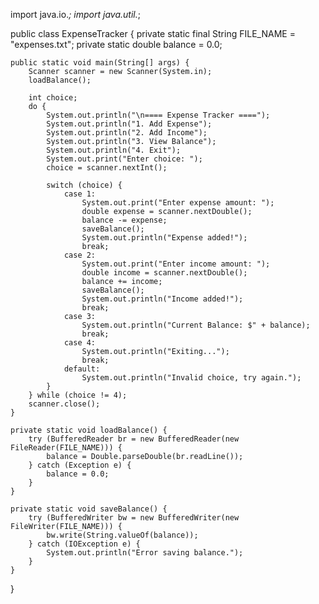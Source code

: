 import java.io.*;
import java.util.*;

public class ExpenseTracker {
    private static final String FILE_NAME = "expenses.txt";
    private static double balance = 0.0;
    
    public static void main(String[] args) {
        Scanner scanner = new Scanner(System.in);
        loadBalance();

        int choice;
        do {
            System.out.println("\n==== Expense Tracker ====");
            System.out.println("1. Add Expense");
            System.out.println("2. Add Income");
            System.out.println("3. View Balance");
            System.out.println("4. Exit");
            System.out.print("Enter choice: ");
            choice = scanner.nextInt();

            switch (choice) {
                case 1:
                    System.out.print("Enter expense amount: ");
                    double expense = scanner.nextDouble();
                    balance -= expense;
                    saveBalance();
                    System.out.println("Expense added!");
                    break;
                case 2:
                    System.out.print("Enter income amount: ");
                    double income = scanner.nextDouble();
                    balance += income;
                    saveBalance();
                    System.out.println("Income added!");
                    break;
                case 3:
                    System.out.println("Current Balance: $" + balance);
                    break;
                case 4:
                    System.out.println("Exiting...");
                    break;
                default:
                    System.out.println("Invalid choice, try again.");
            }
        } while (choice != 4);
        scanner.close();
    }

    private static void loadBalance() {
        try (BufferedReader br = new BufferedReader(new FileReader(FILE_NAME))) {
            balance = Double.parseDouble(br.readLine());
        } catch (Exception e) {
            balance = 0.0;
        }
    }

    private static void saveBalance() {
        try (BufferedWriter bw = new BufferedWriter(new FileWriter(FILE_NAME))) {
            bw.write(String.valueOf(balance));
        } catch (IOException e) {
            System.out.println("Error saving balance.");
        }
    }
}
